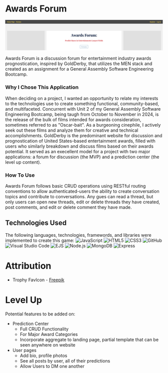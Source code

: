 # Awards Forum
![landing page](./public/assets/hero.png)

Awards Forum is a discussion forum for entertainment industry awards prognostication, inspired by GoldDerby, that utilizes the MEN stack and created as an assignment for a General Assembly Software Engineering Bootcamp.

### Why I Chose This Application

When deciding on a project, I wanted an opportunity to relate my interests to the technologies use to create something functional, community-based, and multifaceted. Concurrent with Unit 2 of my General Assembly Software Engineering Bootcamp, being taugh from October to November in 2024, is the release of the bulk of films intended for awards consideration, sometimes referred to as "Oscar-bait". As a burgeoning cinephile, I actively seek out these films and analyze them for creative and technical accomplishments. GoldDerby is the predominant website for discussion and prognostication of United States-based entertainment awards, filled with users who similarly breakdown and discuss films based on their awards potential. It served as an execellent model for a project with two major applications: a forum for discussion (the MVP) and a prediction center (the level up content).

### How To Use

Awards Forum follows basic CRUD operations using RESTful routing conventions to allow authenticated-users the ability to create conversation topics and contribute to conversations. Any gues can read a thread, but only users can open new threads, edit or delete threads they have created, post comments, and edit or delete comment they have made.

## Technologies Used
The following languages, technologies, framewords, and libraries were implemented to create this game: 
![JavaScript](https://img.shields.io/badge/javascript-%23323330.svg?style=for-the-badge&logo=javascript&logoColor=%23F7DF1E)
![HTML5](https://img.shields.io/badge/html5-%23E34F26.svg?style=for-the-badge&logo=html5&logoColor=white)
![CSS3](https://img.shields.io/badge/css3-%231572B6.svg?style=for-the-badge&logo=css3&logoColor=white)
![GitHub](https://img.shields.io/badge/github-%23121011.svg?style=for-the-badge&logo=github&logoColor=white)
![Visual Studio Code](https://img.shields.io/badge/Visual%20Studio%20Code-0078d7.svg?style=for-the-badge&logo=visual-studio-code&logoColor=white)
![EJS](https://img.shields.io/badge/ejs.svg-%236A3D91%20?style=for-the-badge&logo=ejs&logoColor=%23B4CA65)
![Node.js](https://img.shields.io/badge/NODE.JS-%23F28D72.svg?style=for-the-badge&logo=Node.js)
![MongoDB](https://img.shields.io/badge/MongoDB-%23F28D73.svg?style=for-the-badge&logo=mongodb)
![Express](https://img.shields.io/badge/EXPRESS-%23000000.svg?style=for-the-badge&logo=express)


# Attribution
* Trophy FavIcon - <a href="https://www.freepik.com/premium-vector/gold-trophy-icon-transparent-background_21213228.htm"/>Freepik</a>

# Level Up
Potential features to be added on:
* Prediction Center
    * Full CRUD Functionality
    * For Major Award Categories
    * Incorporate aggregate to landing page, partial template that can be seen anywhere on website
* User pages
    * Add bio, profile photos
    * See all posts by user, all of their predictions
    * Allow Users to DM one another